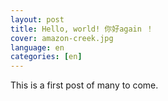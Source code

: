 ```yaml
---
layout: post
title: Hello, world! 你好again ！
cover: amazon-creek.jpg
language: en
categories: [en]
---
```


This is a first post of many to come.
